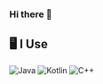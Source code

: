 ### Hi there 👋


<!--START_SECTION-->
<!--END_SECTION:waka-->
## 🖥️ **I Use**

![Java](https://img.shields.io/badge/java-white.svg?style=for-the-badge&logo=openjdk&logoColor=%FF0000FF&link=https%3A%2F%2Fopenjdk.org%2F)
![Kotlin](https://img.shields.io/badge/kotlin-black?style=for-the-badge&logo=kotlin&logoColor=%257F52FF&link=https%3A%2F%2Fkotlinlang.org%2F)
![C++](https://img.shields.io/badge/c++-%2300599C.svg?style=for-the-badge&logo=c%2B%2B&logoColor=white)
